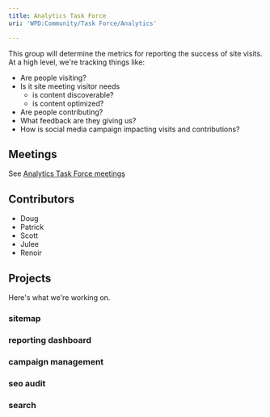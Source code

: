 ```yaml
---
title: Analytics Task Force
uri: 'WPD:Community/Task Force/Analytics'

---
```

This group will determine the metrics for reporting the success of site visits. At a high level, we're tracking things like:

-   Are people visiting?
-   Is it site meeting visitor needs
    -   is content discoverable?
    -   is content optimized?
-   Are people contributing?
-   What feedback are they giving us?
-   How is social media campaign impacting visits and contributions?

## Meetings

See [Analytics Task Force meetings](/WPD:Community/Meetings/Analytics)

## Contributors

-   Doug
-   Patrick
-   Scott
-   Julee
-   Renoir

## Projects

Here's what we're working on.

### sitemap

### reporting dashboard

### campaign management

### seo audit

### search
